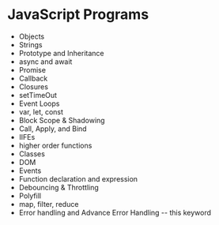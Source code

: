 # JavaScript Programs

- Objects
- Strings
- Prototype and Inheritance
- async and await
- Promise
- Callback
- Closures
- setTimeOut
- Event Loops
- var, let, const
- Block Scope & Shadowing
- Call, Apply, and Bind
- IIFEs
- higher order functions
- Classes
- DOM
- Events
- Function declaration and expression
- Debouncing & Throttling
- Polyfill
- map, filter, reduce
- Error handling and Advance Error Handling
  -- this keyword
